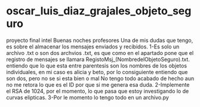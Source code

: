 # oscar_luis_diaz_grajales_objeto_seguro
proyecto final intel
Buenas noches profesores
Una de mis dudas que tengo, es sobre el almacenar los mensajes enviados y recibidos.
1-Es solo un archivo .txt o son dos archvios .txt, es que como en el apartado pone que el registro de mensajes se llamara RegistoMsj_(NombredelObjetoSeguro).txt. entiendo que lo que esta entre parentesis son los nombres de los objetos individuales, en mi caso es alicia y beto, por lo consiguiente entiendo que son dos, pero no se si esta bien o mal
No tengo todo acabado de hecho aun no me retora lo que es el ID por que si me genera esa duda.
2-Implemente el RSA de 1024, por el momento, lo que pasa que estoy investigando lo de curvas elipticas.
3-Por le momento lo tengo todo en un archivo.py
